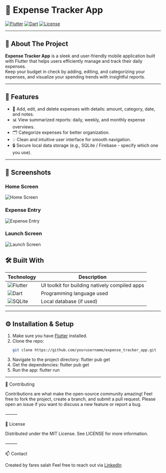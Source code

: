 # 💸 Expense Tracker App

[![Flutter](https://img.shields.io/badge/Flutter-02569B?style=for-the-badge&logo=flutter&logoColor=white)](https://flutter.dev/)
[![Dart](https://img.shields.io/badge/Dart-0175C2?style=for-the-badge&logo=dart&logoColor=white)](https://dart.dev/)
[![License](https://img.shields.io/badge/License-MIT-green.svg?style=for-the-badge)](LICENSE)

---

## 📖 About The Project

**Expense Tracker App** is a sleek and user-friendly mobile application built with Flutter that helps users efficiently manage and track their daily expenses.  
Keep your budget in check by adding, editing, and categorizing your expenses, and visualize your spending trends with insightful reports.

---

## 🚀 Features

- 📝 Add, edit, and delete expenses with details: amount, category, date, and notes.
- 📊 View summarized reports: daily, weekly, and monthly expense overviews.
- 🗂️ Categorize expenses for better organization.
- 💡 Clean and intuitive user interface for smooth navigation.
- 🔒 Secure local data storage (e.g., SQLite / Firebase - specify which one you use).

---

## 📸 Screenshots

### Home Screen
![Home Screen](assets/2.png)

### Expense Entry
![Expense Entry](assets/3.png)

### Launch Screen
![Launch Screen](assets/1.png)


## 🛠️ Built With

| Technology  | Description                     |
|-------------|---------------------------------|
| ![Flutter](https://img.shields.io/badge/Flutter-02569B?style=flat-square&logo=flutter&logoColor=white)  | UI toolkit for building natively compiled apps |
| ![Dart](https://img.shields.io/badge/Dart-0175C2?style=flat-square&logo=dart&logoColor=white)      | Programming language used                      |
| ![SQLite](https://img.shields.io/badge/SQLite-003B57?style=flat-square&logo=sqlite&logoColor=white)  | Local database (if used)                        |

---

## ⚙️ Installation & Setup

1. Make sure you have [Flutter](https://flutter.dev/docs/get-started/install) installed.
2. Clone the repo:
   ```bash
   git clone https://github.com/yourusername/expense_tracker_app.git
3.	Navigate to the project directory:
    flutter pub get
4.	Get the dependencies:
    flutter pub get
5.	Run the app:
    flutter run

---

🤝 Contributing

Contributions are what make the open-source community amazing!
Feel free to fork the project, create a branch, and submit a pull request.
Please open an issue if you want to discuss a new feature or report a bug.

⸻

📄 License

Distributed under the MIT License. See LICENSE for more information.

⸻

📫 Contact

Created by fares salah 
Feel free to reach out via [LinkedIn](https://eg.linkedin.com/in/fares-salah-86a751354)